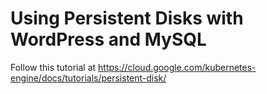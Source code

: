 # Using Persistent Disks with WordPress and MySQL

Follow this tutorial at https://cloud.google.com/kubernetes-engine/docs/tutorials/persistent-disk/


